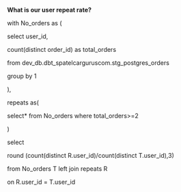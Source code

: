 **What is our user repeat rate?**




with No_orders as (

select user_id,

count(distinct order_id) as total_orders

from dev_db.dbt_spatelcarguruscom.stg_postgres_orders

group by 1

),    

repeats as(

select* from No_orders where total_orders>=2

)

select 

round (count(distinct R.user_id)/count(distinct T.user_id),3)

from No_orders T left join repeats R

on R.user_id = T.user_id
